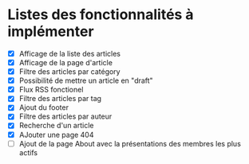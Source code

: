 # Listes des fonctionnalités à implémenter

- [x] Afficage de la liste des articles
- [x] Afficage de la page d'article
- [x] Filtre des articles par catégory
- [x] Possibilité de mettre un article en "draft"
- [x] Flux RSS fonctionel
- [x] Filtre des articles par tag
- [x] Ajout du footer
- [x] Filtre des articles par auteur
- [x] Recherche d'un article
- [x] AJouter une page 404
- [ ] Ajout de la page About avec la présentations des membres les plus actifs